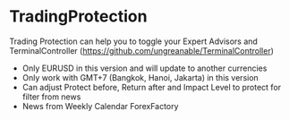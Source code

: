 # TradingProtection
Trading Protection can help you to toggle your Expert Advisors and TerminalController (https://github.com/ungreanable/TerminalController)

- Only EURUSD in this version and will update to another currencies
- Only work with GMT+7 (Bangkok, Hanoi, Jakarta) in this version
- Can adjust Protect before, Return after and Impact Level to protect for filter from news
- News from Weekly Calendar ForexFactory
